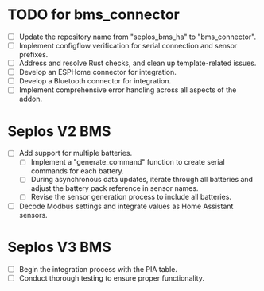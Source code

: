 # TODO for bms_connector

- [ ] Update the repository name from "seplos_bms_ha" to "bms_connector".
- [ ] Implement configflow verification for serial connection and sensor prefixes.
- [ ] Address and resolve Rust checks, and clean up template-related issues.
- [ ] Develop an ESPHome connector for integration.
- [ ] Develop a Bluetooth connector for integration.
- [ ] Implement comprehensive error handling across all aspects of the addon.

# Seplos V2 BMS

- [ ] Add support for multiple batteries.
	- [ ] Implement a "generate_command" function to create serial commands for each battery.
	- [ ] During asynchronous data updates, iterate through all batteries and adjust the battery pack reference in sensor names.
	- [ ] Revise the sensor generation process to include all batteries.
- [ ] Decode Modbus settings and integrate values as Home Assistant sensors.

# Seplos V3 BMS

- [ ] Begin the integration process with the PIA table.
- [ ] Conduct thorough testing to ensure proper functionality.
